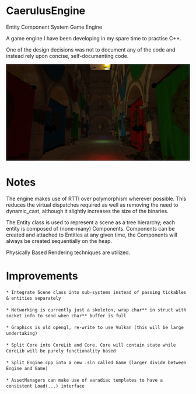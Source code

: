 # CaerulusEngine
Entity Component System Game Engine

A game engine I have been developing in my spare time to practise C++.

One of the design decisions was not to document any of the code and instead rely upon concise, self-documenting code.

![alt text](https://github.com/JustinRJ/CaerulusEngine/blob/main/sponza.png?raw=true)


# Notes

The engine makes use of RTTI over polymorphism wherever possible.
This reduces the virtual dispatches required as well as removing the need to dynamic_cast, although it slightly increases the size of the binaries.

The Entity class is used to represent a scene as a tree hierarchy; each entity is composed of (none-many) Components.
Components can be created and attached to Entities at any given time, the Components will always be created sequentially on the heap.

Physically Based Rendering techniques are utilized.

# Improvements

    * Integrate Scene class into sub-systems instead of passing tickables & entities separately

    * Networking is currently just a skeleton, wrap char** in struct with socket info to send when char** buffer is full

    * Graphics is old opengl, re-write to use Vulkan (this will be large undertaking)

    * Split Core into CoreLib and Core, Core will contain state while CoreLib will be purely functionality based

    * Split Engine.cpp into a new .sln called Game (larger divide between Engine and Game)

    * AssetManagers can make use of varadiac templates to have a consistent Load(...) interface